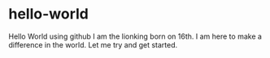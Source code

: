 # hello-world
Hello World using github
I am the lionking born on 16th. I am here to make a difference in the world. Let me try and get started. 

